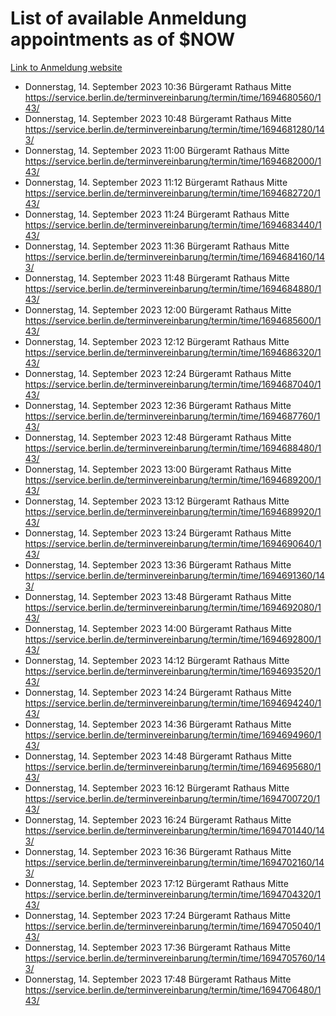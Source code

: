 # List of available Anmeldung appointments as of $NOW
[Link to Anmeldung website](https://service.berlin.de/terminvereinbarung/termin/tag.php?termin=1&anliegen[]=120686&dienstleisterlist=122210,122217,327316,122219,327312,122227,327314,122231,327346,122243,327348,122254,122252,329742,122260,329745,122262,329748,122271,327278,122273,327274,122277,327276,330436,122280,327294,122282,327290,122284,327292,122291,327270,122285,327266,122286,327264,122296,327268,150230,329760,122297,327286,122294,327284,122312,329763,122314,329775,122304,327330,122311,327334,122309,327332,317869,122281,327352,122279,329772,122283,122276,327324,122274,327326,122267,329766,122246,327318,122251,327320,122257,327322,122208,327298,122226,327300&herkunft=http%3A%2F%2Fservice.berlin.de%2Fdienstleistung%2F120686%2F)
- Donnerstag, 14. September 2023 10:36 Bürgeramt Rathaus Mitte https://service.berlin.de/terminvereinbarung/termin/time/1694680560/143/
- Donnerstag, 14. September 2023 10:48 Bürgeramt Rathaus Mitte https://service.berlin.de/terminvereinbarung/termin/time/1694681280/143/
- Donnerstag, 14. September 2023 11:00 Bürgeramt Rathaus Mitte https://service.berlin.de/terminvereinbarung/termin/time/1694682000/143/
- Donnerstag, 14. September 2023 11:12 Bürgeramt Rathaus Mitte https://service.berlin.de/terminvereinbarung/termin/time/1694682720/143/
- Donnerstag, 14. September 2023 11:24 Bürgeramt Rathaus Mitte https://service.berlin.de/terminvereinbarung/termin/time/1694683440/143/
- Donnerstag, 14. September 2023 11:36 Bürgeramt Rathaus Mitte https://service.berlin.de/terminvereinbarung/termin/time/1694684160/143/
- Donnerstag, 14. September 2023 11:48 Bürgeramt Rathaus Mitte https://service.berlin.de/terminvereinbarung/termin/time/1694684880/143/
- Donnerstag, 14. September 2023 12:00 Bürgeramt Rathaus Mitte https://service.berlin.de/terminvereinbarung/termin/time/1694685600/143/
- Donnerstag, 14. September 2023 12:12 Bürgeramt Rathaus Mitte https://service.berlin.de/terminvereinbarung/termin/time/1694686320/143/
- Donnerstag, 14. September 2023 12:24 Bürgeramt Rathaus Mitte https://service.berlin.de/terminvereinbarung/termin/time/1694687040/143/
- Donnerstag, 14. September 2023 12:36 Bürgeramt Rathaus Mitte https://service.berlin.de/terminvereinbarung/termin/time/1694687760/143/
- Donnerstag, 14. September 2023 12:48 Bürgeramt Rathaus Mitte https://service.berlin.de/terminvereinbarung/termin/time/1694688480/143/
- Donnerstag, 14. September 2023 13:00 Bürgeramt Rathaus Mitte https://service.berlin.de/terminvereinbarung/termin/time/1694689200/143/
- Donnerstag, 14. September 2023 13:12 Bürgeramt Rathaus Mitte https://service.berlin.de/terminvereinbarung/termin/time/1694689920/143/
- Donnerstag, 14. September 2023 13:24 Bürgeramt Rathaus Mitte https://service.berlin.de/terminvereinbarung/termin/time/1694690640/143/
- Donnerstag, 14. September 2023 13:36 Bürgeramt Rathaus Mitte https://service.berlin.de/terminvereinbarung/termin/time/1694691360/143/
- Donnerstag, 14. September 2023 13:48 Bürgeramt Rathaus Mitte https://service.berlin.de/terminvereinbarung/termin/time/1694692080/143/
- Donnerstag, 14. September 2023 14:00 Bürgeramt Rathaus Mitte https://service.berlin.de/terminvereinbarung/termin/time/1694692800/143/
- Donnerstag, 14. September 2023 14:12 Bürgeramt Rathaus Mitte https://service.berlin.de/terminvereinbarung/termin/time/1694693520/143/
- Donnerstag, 14. September 2023 14:24 Bürgeramt Rathaus Mitte https://service.berlin.de/terminvereinbarung/termin/time/1694694240/143/
- Donnerstag, 14. September 2023 14:36 Bürgeramt Rathaus Mitte https://service.berlin.de/terminvereinbarung/termin/time/1694694960/143/
- Donnerstag, 14. September 2023 14:48 Bürgeramt Rathaus Mitte https://service.berlin.de/terminvereinbarung/termin/time/1694695680/143/
- Donnerstag, 14. September 2023 16:12 Bürgeramt Rathaus Mitte https://service.berlin.de/terminvereinbarung/termin/time/1694700720/143/
- Donnerstag, 14. September 2023 16:24 Bürgeramt Rathaus Mitte https://service.berlin.de/terminvereinbarung/termin/time/1694701440/143/
- Donnerstag, 14. September 2023 16:36 Bürgeramt Rathaus Mitte https://service.berlin.de/terminvereinbarung/termin/time/1694702160/143/
- Donnerstag, 14. September 2023 17:12 Bürgeramt Rathaus Mitte https://service.berlin.de/terminvereinbarung/termin/time/1694704320/143/
- Donnerstag, 14. September 2023 17:24 Bürgeramt Rathaus Mitte https://service.berlin.de/terminvereinbarung/termin/time/1694705040/143/
- Donnerstag, 14. September 2023 17:36 Bürgeramt Rathaus Mitte https://service.berlin.de/terminvereinbarung/termin/time/1694705760/143/
- Donnerstag, 14. September 2023 17:48 Bürgeramt Rathaus Mitte https://service.berlin.de/terminvereinbarung/termin/time/1694706480/143/
